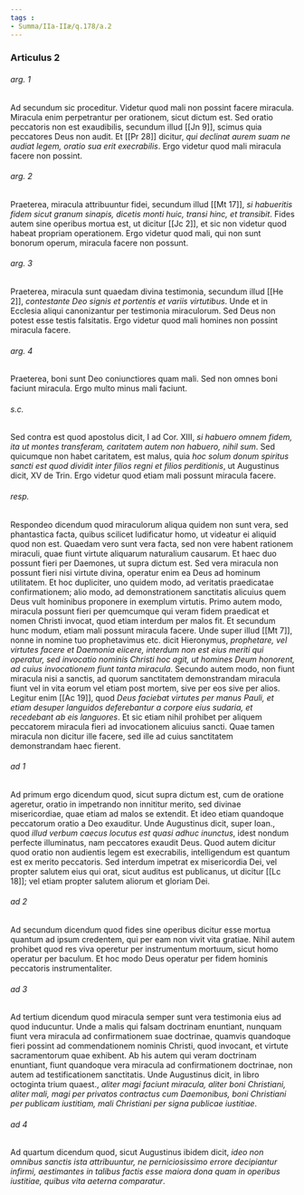 ```yaml
---
tags : 
- Summa/IIa-IIæ/q.178/a.2
---
```


### Articulus 2

###### arg. 1
Ad secundum sic proceditur. Videtur quod mali non possint facere miracula. Miracula enim perpetrantur per orationem, sicut dictum est. Sed oratio peccatoris non est exaudibilis, secundum illud [[Jn 9]], scimus quia peccatores Deus non audit. Et [[Pr 28]] dicitur, *qui declinat aurem suam ne audiat legem, oratio sua erit execrabilis*. Ergo videtur quod mali miracula facere non possint.

###### arg. 2
Praeterea, miracula attribuuntur fidei, secundum illud [[Mt 17]], *si habueritis fidem sicut granum sinapis, dicetis monti huic, transi hinc, et transibit*. Fides autem sine operibus mortua est, ut dicitur [[Jc 2]], et sic non videtur quod habeat propriam operationem. Ergo videtur quod mali, qui non sunt bonorum operum, miracula facere non possunt.

###### arg. 3
Praeterea, miracula sunt quaedam divina testimonia, secundum illud [[He 2]], *contestante Deo signis et portentis et variis virtutibus*. Unde et in Ecclesia aliqui canonizantur per testimonia miraculorum. Sed Deus non potest esse testis falsitatis. Ergo videtur quod mali homines non possint miracula facere.

###### arg. 4
Praeterea, boni sunt Deo coniunctiores quam mali. Sed non omnes boni faciunt miracula. Ergo multo minus mali faciunt.

###### s.c.
Sed contra est quod apostolus dicit, I ad Cor. XIII, *si habuero omnem fidem, ita ut montes transferam, caritatem autem non habuero, nihil sum*. Sed quicumque non habet caritatem, est malus, quia *hoc solum donum spiritus sancti est quod dividit inter filios regni et filios perditionis*, ut Augustinus dicit, XV de Trin. Ergo videtur quod etiam mali possunt miracula facere.

###### resp.
Respondeo dicendum quod miraculorum aliqua quidem non sunt vera, sed phantastica facta, quibus scilicet ludificatur homo, ut videatur ei aliquid quod non est. Quaedam vero sunt vera facta, sed non vere habent rationem miraculi, quae fiunt virtute aliquarum naturalium causarum. Et haec duo possunt fieri per Daemones, ut supra dictum est. Sed vera miracula non possunt fieri nisi virtute divina, operatur enim ea Deus ad hominum utilitatem. Et hoc dupliciter, uno quidem modo, ad veritatis praedicatae confirmationem; alio modo, ad demonstrationem sanctitatis alicuius quem Deus vult hominibus proponere in exemplum virtutis. Primo autem modo, miracula possunt fieri per quemcumque qui veram fidem praedicat et nomen Christi invocat, quod etiam interdum per malos fit. Et secundum hunc modum, etiam mali possunt miracula facere. Unde super illud [[Mt 7]], nonne in nomine tuo prophetavimus etc. dicit Hieronymus, *prophetare, vel virtutes facere et Daemonia eiicere, interdum non est eius meriti qui operatur, sed invocatio nominis Christi hoc agit, ut homines Deum honorent, ad cuius invocationem fiunt tanta miracula*. Secundo autem modo, non fiunt miracula nisi a sanctis, ad quorum sanctitatem demonstrandam miracula fiunt vel in vita eorum vel etiam post mortem, sive per eos sive per alios. Legitur enim [[Ac 19]], quod *Deus faciebat virtutes per manus Pauli, et etiam desuper languidos deferebantur a corpore eius sudaria, et recedebant ab eis languores*. Et sic etiam nihil prohibet per aliquem peccatorem miracula fieri ad invocationem alicuius sancti. Quae tamen miracula non dicitur ille facere, sed ille ad cuius sanctitatem demonstrandam haec fierent.

###### ad 1
Ad primum ergo dicendum quod, sicut supra dictum est, cum de oratione ageretur, oratio in impetrando non innititur merito, sed divinae misericordiae, quae etiam ad malos se extendit. Et ideo etiam quandoque peccatorum oratio a Deo exauditur. Unde Augustinus dicit, super Ioan., quod *illud verbum caecus locutus est quasi adhuc inunctus*, idest nondum perfecte illuminatus, nam peccatores exaudit Deus. Quod autem dicitur quod oratio non audientis legem est execrabilis, intelligendum est quantum est ex merito peccatoris. Sed interdum impetrat ex misericordia Dei, vel propter salutem eius qui orat, sicut auditus est publicanus, ut dicitur [[Lc 18]]; vel etiam propter salutem aliorum et gloriam Dei.

###### ad 2
Ad secundum dicendum quod fides sine operibus dicitur esse mortua quantum ad ipsum credentem, qui per eam non vivit vita gratiae. Nihil autem prohibet quod res viva operetur per instrumentum mortuum, sicut homo operatur per baculum. Et hoc modo Deus operatur per fidem hominis peccatoris instrumentaliter.

###### ad 3
Ad tertium dicendum quod miracula semper sunt vera testimonia eius ad quod inducuntur. Unde a malis qui falsam doctrinam enuntiant, nunquam fiunt vera miracula ad confirmationem suae doctrinae, quamvis quandoque fieri possint ad commendationem nominis Christi, quod invocant, et virtute sacramentorum quae exhibent. Ab his autem qui veram doctrinam enuntiant, fiunt quandoque vera miracula ad confirmationem doctrinae, non autem ad testificationem sanctitatis. Unde Augustinus dicit, in libro octoginta trium quaest., *aliter magi faciunt miracula, aliter boni Christiani, aliter mali, magi per privatos contractus cum Daemonibus, boni Christiani per publicam iustitiam, mali Christiani per signa publicae iustitiae*.

###### ad 4
Ad quartum dicendum quod, sicut Augustinus ibidem dicit, *ideo non omnibus sanctis ista attribuuntur, ne perniciosissimo errore decipiantur infirmi, aestimantes in talibus factis esse maiora dona quam in operibus iustitiae, quibus vita aeterna comparatur*.

